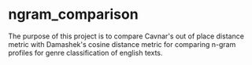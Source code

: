 ngram_comparison
================

The purpose of this project is to compare Cavnar's out of place distance metric with Damashek's cosine distance metric for comparing n-gram profiles for genre classification of english texts.
